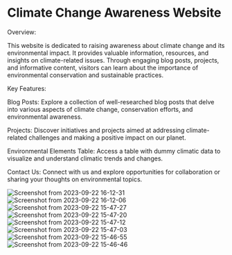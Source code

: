 # Climate Change Awareness Website

Overview:

This website is dedicated to raising awareness about climate change and its environmental impact. It provides valuable information, resources, and insights on climate-related issues. Through engaging blog posts, projects, and informative content, visitors can learn about the importance of environmental conservation and sustainable practices.

Key Features:

Blog Posts: Explore a collection of well-researched blog posts that delve into various aspects of climate change, conservation efforts, and environmental awareness.

Projects: Discover initiatives and projects aimed at addressing climate-related challenges and making a positive impact on our planet.

Environmental Elements Table: Access a table with dummy climatic data to visualize and understand climatic trends and changes.

Contact Us: Connect with us and explore opportunities for collaboration or sharing your thoughts on environmental topics.

![Screenshot from 2023-09-22 16-12-31](https://github.com/Netgolus-Limited/Environmental-Climate-Change-Template/assets/36708000/729de4b2-adb9-4dc7-bb83-d9dd7af50293)
![Screenshot from 2023-09-22 16-12-06](https://github.com/Netgolus-Limited/Environmental-Climate-Change-Template/assets/36708000/c1270a21-7750-46ec-87a1-38e59c05875d)
![Screenshot from 2023-09-22 15-47-27](https://github.com/Netgolus-Limited/Environmental-Climate-Change-Template/assets/36708000/cffff289-22cd-4628-91f3-7b8016c451ce)
![Screenshot from 2023-09-22 15-47-20](https://github.com/Netgolus-Limited/Environmental-Climate-Change-Template/assets/36708000/c0475afb-5ffb-4b12-8f54-4b0206bd7ea4)
![Screenshot from 2023-09-22 15-47-12](https://github.com/Netgolus-Limited/Environmental-Climate-Change-Template/assets/36708000/8531dfad-3e7e-43db-8b42-09a06370387b)
![Screenshot from 2023-09-22 15-47-03](https://github.com/Netgolus-Limited/Environmental-Climate-Change-Template/assets/36708000/1feae908-a087-4027-ae40-765d7f88166c)
![Screenshot from 2023-09-22 15-46-55](https://github.com/Netgolus-Limited/Environmental-Climate-Change-Template/assets/36708000/5418a13a-e44f-4720-a7b3-7c3f3793e609)
![Screenshot from 2023-09-22 15-46-46](https://github.com/Netgolus-Limited/Environmental-Climate-Change-Template/assets/36708000/0ab41274-02f9-475c-8348-500f7114ea7e)
